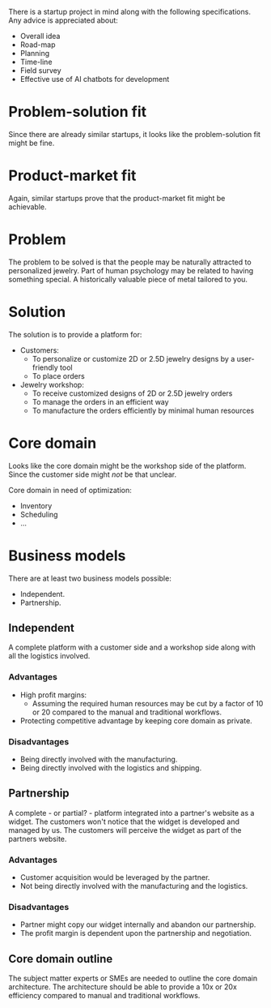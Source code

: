 There is a startup project in mind along with the following specifications. Any advice is appreciated about:

* Overall idea
* Road-map
* Planning
* Time-line
* Field survey
* Effective use of AI chatbots for development

# Problem-solution fit

Since there are already similar startups, it looks like the problem-solution fit might be fine.

# Product-market fit

Again, similar startups prove that the product-market fit might be achievable.

# Problem

The problem to be solved is that the people may be naturally attracted to personalized jewelry. Part of human psychology may be related to having something special. A historically valuable piece of metal tailored to you.

# Solution

The solution is to provide a platform for:

* Customers:
   * To personalize or customize 2D or 2.5D jewelry designs by a user-friendly tool
   * To place orders
* Jewelry workshop:
   * To receive customized designs of 2D or 2.5D jewelry orders
   * To manage the orders in an efficient way
   * To manufacture the orders efficiently by minimal human resources

# Core domain

Looks like the core domain might be the workshop side of the platform. Since the customer side might _not_ be that unclear.

Core domain in need of optimization:

* Inventory
* Scheduling
* ...

# Business models

There are at least two business models possible:

* Independent.
* Partnership.

## Independent

A complete platform with a customer side and a workshop side along with all the logistics involved.

### Advantages

* High profit margins:
   * Assuming the required human resources may be cut by a factor of 10 or 20 compared to the manual and traditional workflows.
* Protecting competitive advantage by keeping core domain as private.

### Disadvantages

* Being directly involved with the manufacturing.
* Being directly involved with the logistics and shipping.

## Partnership

A complete - or partial? - platform integrated into a partner's website as a widget. The customers won't notice that the widget is developed and managed by us. The customers will perceive the widget as part of the partners website.

### Advantages

* Customer acquisition would be leveraged by the partner.
* Not being directly involved with the manufacturing and the logistics.

### Disadvantages

* Partner might copy our widget internally and abandon our partnership.
* The profit margin is dependent upon the partnership and negotiation.

## Core domain outline

The subject matter experts or SMEs are needed to outline the core domain architecture. The architecture should be able to provide a 10x or 20x efficiency compared to manual and traditional workflows.
